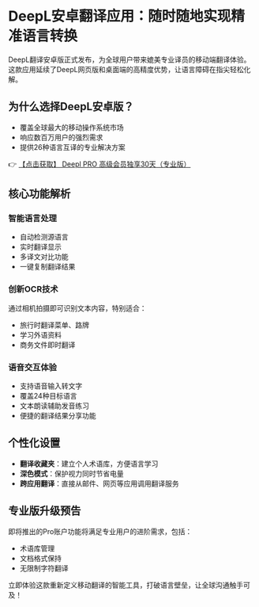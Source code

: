 # DeepL安卓翻译应用：随时随地实现精准语言转换

DeepL翻译安卓版正式发布，为全球用户带来媲美专业译员的移动端翻译体验。这款应用延续了DeepL网页版和桌面端的高精度优势，让语言障碍在指尖轻松化解。

## 为什么选择DeepL安卓版？

- 覆盖全球最大的移动操作系统市场
- 响应数百万用户的强烈需求
- 提供26种语言互译的专业解决方案

👉 [【点击获取】 Deepl PRO 高级会员独享30天（专业版） ](https://bit.ly/DEepl)

## 核心功能解析

### 智能语言处理
- 自动检测源语言
- 实时翻译显示
- 多译文对比功能
- 一键复制翻译结果

### 创新OCR技术
通过相机拍摄即可识别文本内容，特别适合：
- 旅行时翻译菜单、路牌
- 学习外语资料
- 商务文件即时翻译

### 语音交互体验
- 支持语音输入转文字
- 覆盖24种目标语言
- 文本朗读辅助发音练习
- 便捷的翻译结果分享功能

## 个性化设置

- **翻译收藏夹**：建立个人术语库，方便语言学习
- **深色模式**：保护视力同时节省电量
- **跨应用翻译**：直接从邮件、网页等应用调用翻译服务

## 专业版升级预告

即将推出的Pro账户功能将满足专业用户的进阶需求，包括：
- 术语库管理
- 文档格式保持
- 无限制字符翻译

立即体验这款重新定义移动翻译的智能工具，打破语言壁垒，让全球沟通触手可及！
